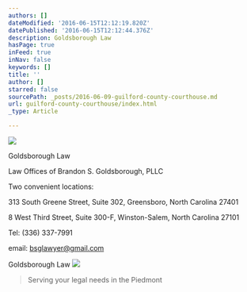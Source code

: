 ```yaml
---
authors: []
dateModified: '2016-06-15T12:12:19.820Z'
datePublished: '2016-06-15T12:12:44.376Z'
description: Goldsborough Law
hasPage: true
inFeed: true
inNav: false
keywords: []
title: ''
author: []
starred: false
sourcePath: _posts/2016-06-09-guilford-county-courthouse.md
url: guilford-county-courthouse/index.html
_type: Article

---
```

![](https://the-grid-user-content.s3-us-west-2.amazonaws.com/207dc267-dbc4-45dc-8042-77755cd202f8.jpg)

Goldsborough Law

Law Offices of Brandon S. Goldsborough, PLLC

Two convenient locations:

313 South Greene Street, Suite 302, Greensboro, North Carolina 27401

8 West Third Street, Suite 300-F, Winston-Salem, North Carolina 27101

Tel: (336) 337-7991

email: bsglawyer@gmail.com

Goldsborough Law
![](https://the-grid-user-content.s3-us-west-2.amazonaws.com/2ec10328-0a09-41b7-b3bd-a45e82f1fa9c.jpg)

> Serving your legal needs in the Piedmont